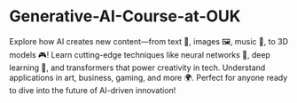 # Generative-AI-Course-at-OUK
 Explore how AI  creates new content—from text 📝, images 🖼️, music 🎵, to 3D models 🎮! Learn cutting-edge techniques like neural networks 🤖, deep learning 🧠, and transformers  that power creativity in tech. Understand applications in art, business, gaming, and more 🌍. Perfect for anyone ready to dive into the future of AI-driven innovation! 

